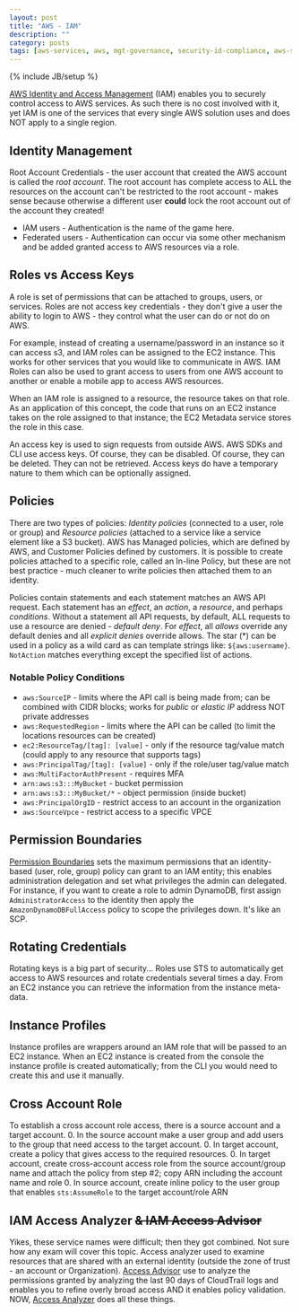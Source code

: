 ```yaml
---
layout: post
title: "AWS - IAM"
description: ""
category: posts
tags: [aws-services, aws, mgt-governance, security-id-compliance, aws-solutions-arch-pro]
---
```

{% include JB/setup %}

[AWS Identity and Access Management](https://aws.amazon.com/iam/) (IAM) enables you to securely control access to AWS services. As such there is no cost involved with it, yet IAM is one of the services that every single AWS solution uses and does NOT apply to a single region.

## Identity Management
Root Account Credentials - the user account that created the AWS account is called the *root account*. The root account has complete access to ALL the resources on the account can't be restricted to the root account - makes sense because otherwise a different user **could** lock the root account out of the account they created!
- IAM users - Authentication is the name of the game here. 
- Federated users - Authentication can occur via some other mechanism and be added granted access to AWS resources via a role. 

## Roles vs Access Keys
A role is set of permissions that can be attached to groups, users, or services. Roles are not access key credentials - they don't give a user the ability to login to AWS - they control what the user can do or not do on AWS.

For example, instead of creating a username/password in an instance so it can access s3, and IAM roles can be assigned to the EC2 instance. This works for other services that you would like to communicate in AWS. IAM Roles can also be used to grant access to users from one AWS account to another or enable a mobile app to access AWS resources.

When an IAM role is assigned to a resource, the resource takes on that role. As an application of this concept, the code that runs on an EC2 instance takes on the role assigned to that instance; the EC2 Metadata service stores the role in this case.

An access key is used to sign requests from outside AWS. AWS SDKs and CLI use access keys. Of course, they can be disabled. Of course, they can be deleted. They can not be retrieved. Access keys do have a temporary nature to them which can be optionally assigned.

## Policies
There are two types of policies: _Identity policies_ (connected to a user, role or group) and _Resource policies_ (attached to a service like a service element like a S3 bucket). AWS has Managed policies, which are defined by AWS, and Customer Policies defined by customers. It is possible to create policies attached to a specific role, called an In-line Policy, but these are not best practice - much cleaner to write policies then attached them to an identity.

Policies contain statements and each statement matches an AWS API request. Each statement has an *effect*, an *action*, a *resource*, and perhaps *conditions*.  Without a statement all API requests, by default, ALL requests to use a resource are denied - *default deny*. For *effect*, all *allows* override any default denies and all *explicit denies* override allows. The star (*) can be used in a policy as a wild card as can template strings like: `${aws:username}`. `NotAction` matches everything except the specified list of actions.

### Notable Policy Conditions
- `aws:SourceIP` - limits where the API call is being made from; can be combined with CIDR blocks; works for _public_ or _elastic IP_ address NOT private addresses
- `aws:RequestedRegion` - limits where the API can be called (to limit the locations resources can be created)
- `ec2:ResourceTag/[tag]: [value]` - only if the resource tag/value match (could apply to any resource that supports tags)
- `aws:PrincipalTag/[tag]: [value]` - only if the role/user tag/value match
- `aws:MultiFactorAuthPresent` - requires MFA
- `arn:aws:s3:::MyBucket` - bucket permission
- `arn:aws:s3:::MyBucket/*` - object permission (inside bucket)
- `aws:PrincipalOrgID` - restrict access to an account in the organization
- `aws:SourceVpce` - restrict access to a specific VPCE

## Permission Boundaries
[Permission Boundaries](https://docs.aws.amazon.com/IAM/latest/UserGuide/access_policies.html#policies_bound) sets the maximum permissions that an identity-based (user, role, group) policy can grant to an IAM entity; this enables administration delegation and set what privileges the admin can delegated. For instance, if you want to create a role to admin DynamoDB, first assign `AdministratorAccess` to the identity then apply the `AmazonDynamoDBFullAccess` policy to scope the privileges down. It's like an SCP.

## Rotating Credentials
Rotating keys is a big part of security... Roles use STS to automatically get access to AWS resources and rotate credentials several times a day. From an EC2 instance you can retrieve the information from the instance meta-data.

## Instance Profiles
Instance profiles are wrappers around an IAM role that will be passed to an EC2 instance. When an EC2 instance is created from the console the instance profile is created automatically; from the CLI you would need to create this and use it manually.

## Cross Account Role
To establish a cross account role access, there is a source account and a target account. 
0. In the source account make a user group and add users to the group that need access to the target account.
0. In target account, create a policy that gives access to the required resources.
0. In target account, create cross-account access role from the source account/group name and attach the policy from step #2; copy ARN including the account name and role
0. In source account, create inline policy to the user group that enables `sts:AssumeRole` to the target account/role ARN

## IAM Access Analyzer ~~& IAM Access Advisor~~
Yikes, these service names were difficult; then they got combined. Not sure how any exam will cover this topic. Access analyzer used to examine resources that are shared with an external identity (outside the zone of trust - an account or Organization). [Access Advisor](https://aws.amazon.com/about-aws/whats-new/2019/06/now-use-iam-access-advisor-with-aws-organizations-to-set-permission-guardrails-confidently/) use to analyze the permissions granted by analyzing the last 90 days of CloudTrail logs and enables you to refine overly broad access AND it enables policy validation. NOW, [Access Analyzer](https://docs.aws.amazon.com/IAM/latest/UserGuide/what-is-access-analyzer.html) does all these things.

